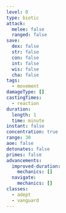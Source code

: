 ```yaml
---
level: 0
type: biotic
attack:
  melee: false
  ranged: false
save:
  dex: false
  str: false
  con: false
  int: false
  wis: false
  cha: false
tags:
  - movement
damageType: []
castingTimes:
  - reaction
duration:
  length: 1
  time: minute
instant: false
concentration: true
range: 30
aoe: false
detonates: false
primes: false
advancements:
  improved-duration:
    mechanics: []
  navigate:
    mechanics: []
classes:
  - adept
  - vanguard
---
```

